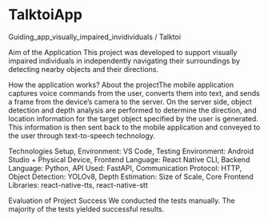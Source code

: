 # TalktoiApp
Guiding_app_visually_impaired_invidividuals / Talktoi
 
Aim of the Application
This project was developed to support visually impaired individuals in independently navigating their surroundings by detecting nearby objects and their directions.

How the application works?
About the projectThe mobile application captures voice commands from the user, converts them into text, and sends a frame from the device’s camera to the server.
On the server side, object detection and depth analysis are performed to determine the direction, and location information for the target object specified by the user is generated.
This information is then sent back to the mobile application and conveyed to the user through text-to-speech technology.

Technologies Setup, 
Environment: VS Code, 
Testing Environment: Android Studio + Physical Device,
Frontend Language: React Native CLI,
Backend Language: Python,
API Used: FastAPI,
Communication Protocol: HTTP,
Object Detection: YOLOv8,
Depth Estimation: Size of Scale,
Core Frontend Libraries: react-native-tts, react-native-stt

Evaluation of Project Success
We conducted the tests manually. The majority of the tests yielded successful results.
